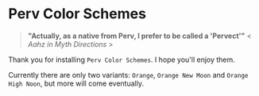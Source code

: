# Perv Color Schemes

> **"Actually, as a native from Perv, I prefer to be called a 'Pervect'"**  < *Aahz in Myth Directions* >

Thank you for installing `Perv Color Schemes`.  I hope you'll enjoy them.

Currently there are only two variants: `Orange`, `Orange New Moon` and `Orange High Noon`, but more will come eventually.
